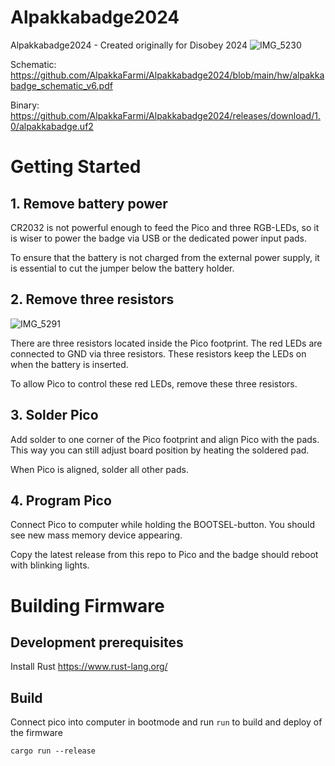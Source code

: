 # Alpakkabadge2024

Alpakkabadge2024 - Created originally for Disobey 2024
![IMG_5230](https://github.com/AlpakkaFarmi/Alpakkabadge2024/assets/1899518/a2a75f0f-662e-4a03-a8c5-fc214acd9281)

Schematic: https://github.com/AlpakkaFarmi/Alpakkabadge2024/blob/main/hw/alpakkabadge_schematic_v6.pdf

Binary: https://github.com/AlpakkaFarmi/Alpakkabadge2024/releases/download/1.0/alpakkabadge.uf2

# Getting Started

## 1. Remove battery power

CR2032 is not powerful enough to feed the Pico and three RGB-LEDs, so it is wiser to power the badge via USB or the dedicated power input pads.

To ensure that the battery is not charged from the external power supply, it is essential to cut the jumper below the battery holder.

## 2. Remove three resistors
![IMG_5291](https://github.com/AlpakkaFarmi/Alpakkabadge2024/assets/1899518/c1cc8bd7-7634-43b4-92ab-43d06c6a29c4)

There are three resistors located inside the Pico footprint.
The red LEDs are connected to GND via three resistors. These resistors keep the LEDs on when the battery is inserted.

To allow Pico to control these red LEDs, remove these three resistors.

## 3. Solder Pico

Add solder to one corner of the Pico footprint and align Pico with the pads. This way you can still adjust board position by heating the soldered pad.

When Pico is aligned, solder all other pads.

## 4. Program Pico

Connect Pico to computer while holding the BOOTSEL-button.
You should see new mass memory device appearing.

Copy the latest release from this repo to Pico and the badge should reboot with blinking lights.

# Building Firmware

## Development prerequisites

Install Rust https://www.rust-lang.org/

## Build

Connect pico into computer in bootmode and run `run` to build and deploy of the firmware

    cargo run --release

